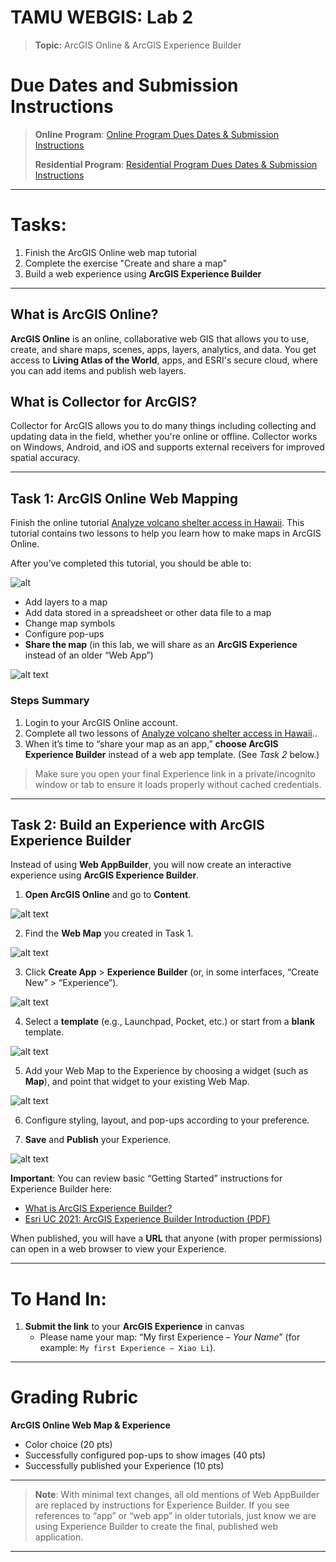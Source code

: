 
# TAMU WEBGIS: Lab 2

>**Topic:** ArcGIS Online & ArcGIS Experience Builder  
>
# Due Dates and Submission Instructions
>
> **Online Program**: [Online Program Dues Dates & Submission Instructions](https://github.tamu.edu/TAMU-GEOG-678-WebGIS/Online/blob/master/submissions/02.md)  
> 
> **Residential Program**: [Residential Program Dues Dates & Submission Instructions](https://github.tamu.edu/TAMU-GEOG-678-WebGIS/Residential/blob/master/submissions/02.md)

---

# **Tasks:**

1. Finish the ArcGIS Online web map tutorial  
2. Complete the exercise "Create and share a map"  
3. Build a web experience using **ArcGIS Experience Builder**

---

## What is ArcGIS Online?

**ArcGIS Online** is an online, collaborative web GIS that allows you to use, create, and share maps, scenes, apps, layers, analytics, and data. You get access to **Living Atlas of the World**, apps, and ESRI's secure cloud, where you can add items and publish web layers.

## What is Collector for ArcGIS?

Collector for ArcGIS allows you to do many things including collecting and updating data in the field, whether you're online or offline. Collector works on Windows, Android, and iOS and supports external receivers for improved spatial accuracy.

---

## Task 1: ArcGIS Online Web Mapping

Finish the online tutorial [Analyze volcano shelter access in Hawaii](https://learn.arcgis.com/en/projects/analyze-volcano-shelter-access-in-hawaii/html). This tutorial contains two lessons to help you learn how to make maps in ArcGIS Online.  

After you’ve completed this tutorial, you should be able to:  

![alt](..\images\labs\02\image-2.png)

- Add layers to a map  
- Add data stored in a spreadsheet or other data file to a map  
- Change map symbols  
- Configure pop-ups  
- **Share the map** (in this lab, we will share as an **ArcGIS Experience** instead of an older “Web App”)

![alt text](..\images\labs\02\image-4.png)


### Steps Summary

1. Login to your ArcGIS Online account.  
2. Complete all two lessons of [Analyze volcano shelter access in Hawaii](https://learn.arcgis.com/en/projects/analyze-volcano-shelter-access-in-hawaii/html)..  
3. When it’s time to “share your map as an app,” **choose ArcGIS Experience Builder** instead of a web app template. (See *Task 2* below.)  

> Make sure you open your final Experience link in a private/incognito window or tab to ensure it loads properly without cached credentials.

---

## Task 2: Build an Experience with ArcGIS Experience Builder

Instead of using **Web AppBuilder**, you will now create an interactive experience using **ArcGIS Experience Builder**.

1. **Open ArcGIS Online** and go to **Content**.  

![alt text](..\images\labs\02\image-6.png)

2. Find the **Web Map** you created in Task 1.  

![alt text](..\images\labs\02\image-7.png)

3. Click **Create App** > **Experience Builder** (or, in some interfaces, “Create New” > “Experience”).  

![alt text](..\images\labs\02\image-8.png)

4. Select a **template** (e.g., Launchpad, Pocket, etc.) or start from a **blank** template.

![alt text](..\images\labs\02\image-9.png)

5. Add your Web Map to the Experience by choosing a widget (such as **Map**), and point that widget to your existing Web Map.  

![alt    text](..\images\labs\02\image-10.png)

6. Configure styling, layout, and pop-ups according to your preference.  


7. **Save** and **Publish** your Experience.  

![alt text](..\images\labs\02\image-11.png)

**Important**: You can review basic “Getting Started” instructions for Experience Builder here:  

- [What is ArcGIS Experience Builder?](https://doc.arcgis.com/en/experience-builder/latest/get-started/what-is-arcgis-experience-builder.htm)  
- [Esri UC 2021: ArcGIS Experience Builder Introduction (PDF)](https://www.esri.com/content/dam/esrisites/en-us/events/conferences/2021/user-conference/tech-sessions/13038-arcgis-experience-builder-introduction.pdf)

When published, you will have a **URL** that anyone (with proper permissions) can open in a web browser to view your Experience.

---

# **To Hand In:**

1. **Submit the link** to your **ArcGIS Experience** in canvas  
   - Please name your map: “My first Experience – *Your Name*” (for example: `My first Experience – Xiao Li`).  
 

---

# **Grading Rubric**

**ArcGIS Online Web Map & Experience**  

- Color choice (20 pts)  
- Successfully configured pop-ups to show images (40 pts)  
- Successfully published your Experience (10 pts)  

---

<!--
## (Optional) Video Resources
[Video 1 - Lab 2](https://youtu.be/YNnatJyUuTs)
-->

> **Note**: With minimal text changes, all old mentions of Web AppBuilder are replaced by instructions for Experience Builder. If you see references to “app” or “web app” in older tutorials, just know we are using Experience Builder to create the final, published web application.  

---

